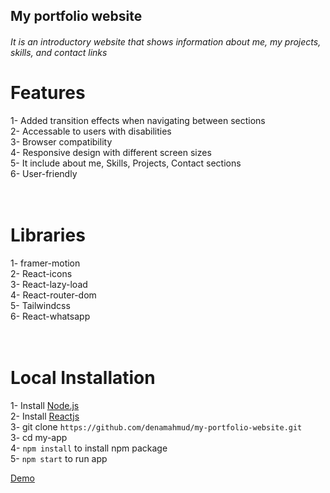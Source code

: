 ## My portfolio website

###### It is an introductory website that shows information about me, my projects, skills, and contact links

# Features

1- Added transition effects when navigating between sections <br>
2- Accessable to users with disabilities <br>
3- Browser compatibility <br>
4- Responsive design with different screen sizes <br>
5- It include about me, Skills, Projects, Contact sections <br>
6- User-friendly <br>
<br>
<br>
 
# Libraries

1- framer-motion <br>
2- React-icons <br>
3- React-lazy-load <br>
4- React-router-dom <br>
5- Tailwindcss <br>
6- React-whatsapp <br>
<br>
<br>
 

# Local Installation

1- Install [Node.js](https://nodejs.org/en) <br>
2- Install [Reactjs](https://legacy.reactjs.org/docs/getting-started.html) <br>
3- git clone `https://github.com/denamahmud/my-portfolio-website.git` <br>
3- cd my-app <br>
4- `npm install` to install npm package <br>
5- `npm start` to run app <br>



<!--- Demo -->
[Demo](https://denamahmud.github.io/my-portfolio-website/)

